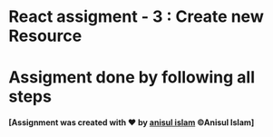 # React assigment - 3 : Create new Resource

# <b>Assigment done by following all steps</b>

#### [Assignment was created with &hearts; by [anisul islam](https://www.youtube.com/c/anisulislamrubel) &copy;Anisul Islam]
